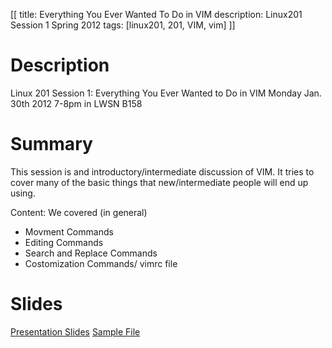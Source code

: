 [[
title: Everything You Ever Wanted To Do in VIM
description: Linux201 Session 1 Spring 2012
tags: [linux201, 201, VIM, vim]
]]

# Description
Linux 201 Session 1: Everything You Ever Wanted to Do in VIM Monday Jan. 30th 2012 7-8pm in LWSN B158

# Summary
This session is and introductory/intermediate discussion of VIM. It tries to cover many of the basic things that new/intermediate people will end up using.

Content: We covered (in general)

- Movment Commands
- Editing Commands
- Search and Replace Commands
- Costomization Commands/ vimrc file

# Slides
[Presentation Slides](Linux_201_session_1_Spring_2011.odp)
[Sample File](Madlibs_sample_program.txt)
